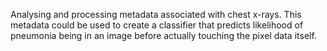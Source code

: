 Analysing and processing metadata associated with chest x-rays. This metadata could be used to create a classifier that predicts likelihood of pneumonia being in an image before actually touching the pixel data itself.